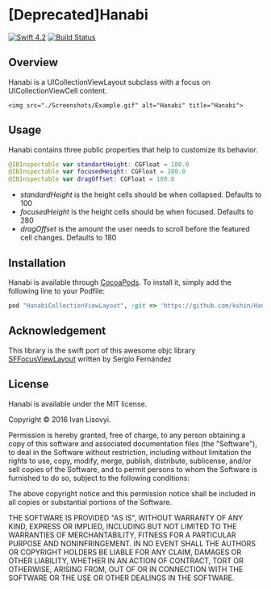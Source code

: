 [Deprecated]Hanabi
=======

[![Swift 4.2](https://img.shields.io/badge/Swift-4.2-orange.svg)](https://developer.apple.com/swift/)
[![Build Status](https://travis-ci.org/kshin/Hanabi.svg?branch=master)](https://travis-ci.org/kshin/Hanabi)

## Overview
Hanabi is a UICollectionViewLayout subclass with a focus on UICollectionViewCell content.

<p align="center" >

	<img src="./Screenshots/Example.gif" alt="Hanabi" title="Hanabi">

</p>

## Usage

Hanabi contains three public properties that help to customize its behavior.

```swift
@IBInspectable var standartHeight: CGFloat = 100.0
@IBInspectable var focusedHeight: CGFloat = 280.0
@IBInspectable var dragOffset: CGFloat = 180.0
```

- _standardHeight_ is the height cells should be when collapsed.  Defaults to 100
- _focusedHeight_ is the height cells should be when focused. Defaults to 280
- _dragOffset_ is the amount the user needs to scroll before the featured cell changes. Defaults to 180


## Installation

Hanabi is available through [CocoaPods](http://cocoapods.org). To install
it, simply add the following line to your Podfile:

```ruby
pod "HanabiCollectionViewLayout", :git => 'https://github.com/kshin/Hanabi'
```

## Acknowledgement

This library is the swift port of this awesome objc library [SFFocusViewLayout](https://github.com/fdzsergio/SFFocusViewLayout) written by Sergio Fernández

## License

Hanabi is available under the MIT license.

Copyright © 2016 Ivan Lisovyi.

Permission is hereby granted, free of charge, to any person obtaining a copy of this software and associated documentation files (the "Software"), to deal in the Software without restriction, including without limitation the rights to use, copy, modify, merge, publish, distribute, sublicense, and/or sell copies of the Software, and to permit persons to whom the Software is furnished to do so, subject to the following conditions:

The above copyright notice and this permission notice shall be included in all copies or substantial portions of the Software.

THE SOFTWARE IS PROVIDED "AS IS", WITHOUT WARRANTY OF ANY KIND, EXPRESS OR IMPLIED, INCLUDING BUT NOT LIMITED TO THE WARRANTIES OF MERCHANTABILITY, FITNESS FOR A PARTICULAR PURPOSE AND NONINFRINGEMENT. IN NO EVENT SHALL THE AUTHORS OR COPYRIGHT HOLDERS BE LIABLE FOR ANY CLAIM, DAMAGES OR OTHER LIABILITY, WHETHER IN AN ACTION OF CONTRACT, TORT OR OTHERWISE, ARISING FROM, OUT OF OR IN CONNECTION WITH THE SOFTWARE OR THE USE OR OTHER DEALINGS IN THE SOFTWARE.

